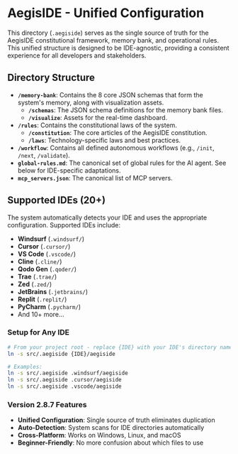 # AegisIDE - Unified Configuration

This directory (`.aegiside`) serves as the single source of truth for the AegisIDE constitutional framework, memory bank, and operational rules. This unified structure is designed to be IDE-agnostic, providing a consistent experience for all developers and stakeholders.

## Directory Structure

- **`/memory-bank`**: Contains the 8 core JSON schemas that form the system's memory, along with visualization assets.
  - **`/schemas`**: The JSON schema definitions for the memory bank files.
  - **`/visualize`**: Assets for the real-time dashboard.
- **`/rules`**: Contains the constitutional laws of the system.
  - **`/constitution`**: The core articles of the AegisIDE constitution.
  - **`/laws`**: Technology-specific laws and best practices.
- **`/workflow`**: Contains all defined autonomous workflows (e.g., `/init`, `/next`, `/validate`).
- **`global-rules.md`**: The canonical set of global rules for the AI agent. See below for IDE-specific adaptations.
- **`mcp_servers.json`**: The canonical list of MCP servers.

## Supported IDEs (20+)

The system automatically detects your IDE and uses the appropriate configuration. Supported IDEs include:

- **Windsurf** (`.windsurf/`)
- **Cursor** (`.cursor/`)
- **VS Code** (`.vscode/`)
- **Cline** (`.cline/`)
- **Qodo Gen** (`.qoder/`)
- **Trae** (`.trae/`)
- **Zed** (`.zed/`)
- **JetBrains** (`.jetbrains/`)
- **Replit** (`.replit/`)
- **PyCharm** (`.pycharm/`)
- And 10+ more...

### Setup for Any IDE

```bash
# From your project root - replace {IDE} with your IDE's directory name
ln -s src/.aegiside {IDE}/aegiside

# Examples:
ln -s src/.aegiside .windsurf/aegiside
ln -s src/.aegiside .cursor/aegiside
ln -s src/.aegiside .vscode/aegiside
```

### Version 2.8.7 Features

- **Unified Configuration**: Single source of truth eliminates duplication
- **Auto-Detection**: System scans for IDE directories automatically
- **Cross-Platform**: Works on Windows, Linux, and macOS
- **Beginner-Friendly**: No more confusion about which files to use